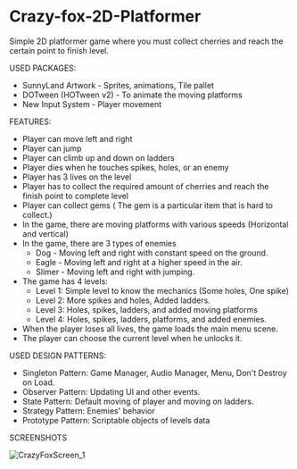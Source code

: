 # Crazy-fox-2D-Platformer

Simple 2D platformer game where you must collect cherries and reach the certain point to finish level.

USED PACKAGES:

* SunnyLand Artwork - Sprites, animations, Tile pallet
* DOTween (HOTween v2) - To animate the moving platforms
* New Input System - Player movement

FEATURES:

- Player can move left and right
- Player can jump
- Player can climb up and down on ladders
- Player dies when he touches spikes, holes, or an enemy
- Player has 3 lives on the level
- Player has to collect the required amount of cherries and reach the finish point to complete level
- Player can collect gems ( The gem is a particular item that is hard to collect.)
- In the game, there are moving platforms with various speeds (Horizontal and vertical)
- In the game, there are 3 types of enemies
  * Dog - Moving left and right with constant speed on the ground.
  * Eagle - Moving left and right at a higher speed in the air.
  * Slimer - Moving left and right with jumping.
- The game has 4 levels:
  * Level 1: Simple level to know the mechanics (Some holes, One spike)
  * Level 2: More spikes and holes, Added ladders.
  * Level 3: Holes, spikes, ladders, and added moving platforms
  * Level 4: Holes, spikes, ladders, platforms, and added enemies.
- When the player loses all lives, the game loads the main menu scene.
- The player can choose the current level when he unlocks it.

USED DESIGN PATTERNS:

- Singleton Pattern: Game Manager, Audio Manager, Menu, Don't Destroy on Load.
- Observer Pattern: Updating UI and other events.
- State Pattern: Default moving of player and moving on ladders.
- Strategy Pattern: Enemies' behavior
- Prototype Pattern: Scriptable objects of levels data

SCREENSHOTS

![CrazyFoxScreen_1](https://github.com/pavrekgames/Crazy-fox-2D-Platformer/assets/105421661/bcc6a848-8f45-4b51-8d9c-b21be737bf50)

